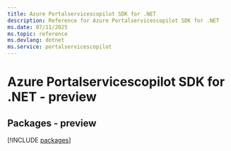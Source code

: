 ```yaml
---
title: Azure Portalservicescopilot SDK for .NET
description: Reference for Azure Portalservicescopilot SDK for .NET
ms.date: 07/11/2025
ms.topic: reference
ms.devlang: dotnet
ms.service: portalservicescopilot
---
```

# Azure Portalservicescopilot SDK for .NET - preview
## Packages - preview
[!INCLUDE [packages](portalservicescopilot-index.md)]